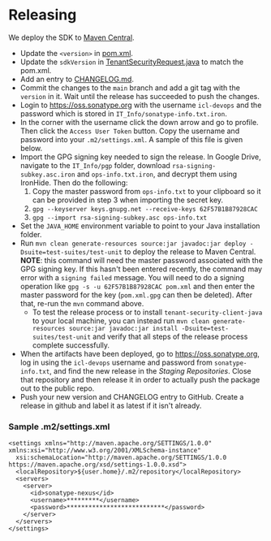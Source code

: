 # Releasing

We deploy the SDK to [Maven Central](https://search.maven.org/artifact/com.ironcorelabs/tenant-security-java/).

- Update the `<version>` in [pom.xml](./pom.xml).
- Update the `sdkVersion` in [TenantSecurityRequest.java](./src/main/java/com/ironcorelabs/tenantsecurity/kms/v1/TenantSecurityRequest.java) to match the pom.xml.
- Add an entry to [CHANGELOG.md](./CHANGELOG.md).
- Commit the changes to the `main` branch and add a git tag with the `version` in it. Wait until the release has succeeded to push the changes.
- Login to https://oss.sonatype.org with the username `icl-devops` and the password which is stored in `IT_Info/sonatype-info.txt.iron`.
- In the corner with the username click the down arrow and go to profile. Then click the `Access User Token` button. Copy the username and password into your `.m2/settings.xml`. A sample of this file is given below.
- Import the GPG signing key needed to sign the release. In Google Drive, navigate to the `IT_Info/pgp` folder, download `rsa-signing-subkey.asc.iron` and `ops-info.txt.iron`, and decrypt them using IronHide. Then do the following:
  1. Copy the master password from `ops-info.txt` to your clipboard so it can be provided in step 3 when importing the secret key.
  2. `gpg --keyserver keys.gnupg.net --receive-keys 62F57B1B87928CAC`
  3. `gpg --import rsa-signing-subkey.asc ops-info.txt`
- Set the `JAVA_HOME` environment variable to point to your Java installation folder.
- Run `mvn clean generate-resources source:jar javadoc:jar deploy -Dsuite=test-suites/test-unit` to deploy the release to Maven Central.
  **NOTE**: this command will need the master password associated with the GPG signing key.
  If this hasn't been entered recently, the command may error with a `signing failed` message.
  You will need to do a signing operation like `gpg -s -u 62F57B1B87928CAC pom.xml` and then enter the master password for the key (`pom.xml.gpg` can then be deleted).
  After that, re-run the `mvn` command above.
  - To test the release process or to install `tenant-security-client-java` to your local machine, you can instead run
    `mvn clean generate-resources source:jar javadoc:jar install -Dsuite=test-suites/test-unit` and verify that all steps of the
    release process complete successfully.
- When the artifacts have been deployed, go to https://oss.sonatype.org, log in using the `icl-devops` username and
  password from `sonatype-info.txt`, and find the new release in the _Staging Repositories_. Close that repository and then release it in order to actually push the package out to the public repo.
- Push your new version and CHANGELOG entry to GitHub. Create a release in github and label it as latest if it isn't already.

### Sample .m2/settings.xml

```
<settings xmlns="http://maven.apache.org/SETTINGS/1.0.0" xmlns:xsi="http://www.w3.org/2001/XMLSchema-instance"
  xsi:schemaLocation="http://maven.apache.org/SETTINGS/1.0.0 https://maven.apache.org/xsd/settings-1.0.0.xsd">
  <localRepository>${user.home}/.m2/repository</localRepository>
  <servers>
    <server>
      <id>sonatype-nexus</id>
      <username>*********</username>
      <password>***************************</password>
    </server>
  </servers>
</settings>
```
